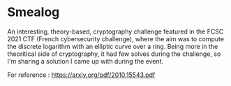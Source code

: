 # Smealog
An interesting, theory-based, cryptography challenge featured in the FCSC 2021 CTF (French cybersecurity challenge), where the aim was to compute the discrete logarithm with an elliptic curve over a ring. Being more in the theoritical side of cryptography, it had few solves during the challenge, so I'm sharing a solution I came up with during the event.

For reference : https://arxiv.org/pdf/2010.15543.pdf
